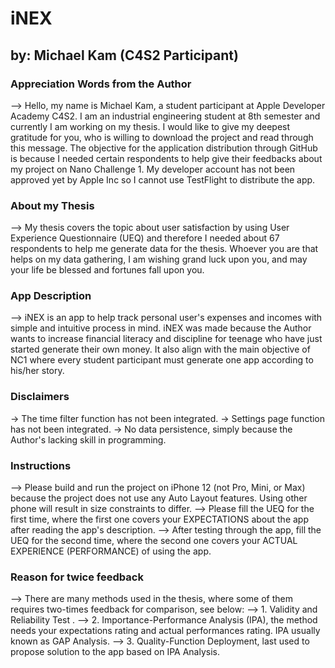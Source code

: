 #  iNEX
## by: Michael Kam (C4S2 Participant)

### Appreciation Words from the Author
--> Hello, my name is Michael Kam, a student participant at Apple Developer Academy C4S2. I am an industrial engineering student at 8th semester and currently I am working on my thesis. I would like to give my deepest gratitude for you, who is willing to download the project and read through this message. The objective for the application distribution through GitHub is because I needed certain respondents to help give their feedbacks about my project on Nano Challenge 1. My developer account has not been approved yet by Apple Inc so I cannot use TestFlight to distribute the app.

### About my Thesis
--> My thesis covers the topic about user satisfaction by using User Experience Questionnaire (UEQ) and therefore I needed about 67 respondents to help me generate data for the thesis. Whoever you are that helps on my data gathering, I am wishing grand luck upon you, and may your life be blessed and fortunes fall upon you.  


### App Description
--> iNEX is an app to help track personal user's expenses and incomes with simple and intuitive process in mind. iNEX was made because the Author wants to increase financial literacy and discipline for teenage who have just started generate their own money. It also align with the main objective of NC1 where every student participant must generate one app according to his/her story.


### Disclaimers
-> The time filter function has not been integrated.
-> Settings page function has not been integrated.
-> No data persistence, simply because the Author's lacking skill in programming.


### Instructions
--> Please build and run the project on iPhone 12 (not Pro, Mini, or Max) because the project does not use any Auto Layout features. Using other phone will result in size constraints to differ.
--> Please fill the UEQ for the first time, where the first one covers your EXPECTATIONS about the app after reading the app's description.
--> After testing through the app, fill the UEQ for the second time, where the second one covers your ACTUAL EXPERIENCE (PERFORMANCE) of using the app.


### Reason for twice feedback
--> There are many methods used in the thesis, where some of them requires two-times feedback for comparison, see below:
--> 1. Validity and Reliability Test .
--> 2. Importance-Performance Analysis (IPA), the method needs your expectations rating and actual performances rating. IPA usually known as GAP Analysis.
--> 3. Quality-Function Deployment, last used to propose solution to the app based on IPA Analysis.
